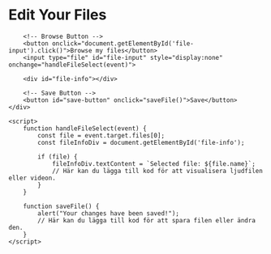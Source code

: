 <!DOCTYPE html>
<html lang="en">
<head>
    <meta charset="UTF-8">
    <meta name="viewport" content="width=device-width, initial-scale=1.0">
    <title>File Editor</title>
    <link rel="stylesheet" href="styles.css"> <!-- Länk till CSS -->
</head>
<body class="home"> <!-- Använd klassen home här -->
    <div class="editor-content">
        <h1>Edit Your Files</h1>

        <!-- Browse Button -->
        <button onclick="document.getElementById('file-input').click()">Browse my files</button>
        <input type="file" id="file-input" style="display:none" onchange="handleFileSelect(event)">
        
        <div id="file-info"></div>

        <!-- Save Button -->
        <button id="save-button" onclick="saveFile()">Save</button>
    </div>

    <script>
        function handleFileSelect(event) {
            const file = event.target.files[0];
            const fileInfoDiv = document.getElementById('file-info');
            
            if (file) {
                fileInfoDiv.textContent = `Selected file: ${file.name}`;
                // Här kan du lägga till kod för att visualisera ljudfilen eller videon.
            }
        }

        function saveFile() {
            alert("Your changes have been saved!");
            // Här kan du lägga till kod för att spara filen eller ändra den.
        }
    </script>
</body>
</html>
